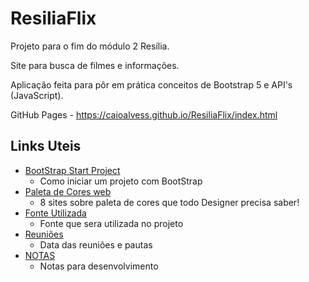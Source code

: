 # ResiliaFlix

Projeto para o fim do módulo 2 Resília.

Site para busca de filmes e informações.

Aplicação feita para pôr em prática conceitos de Bootstrap 5 e API's (JavaScript).

GitHub Pages - https://caioalvess.github.io/ResiliaFlix/index.html

## Links Uteis

-   [BootStrap Start Project](https://getbootstrap.com/docs/5.0/getting-started/introduction/)
    -   Como iniciar um projeto com BootStrap
-   [Paleta de Cores web](https://medium.com/uai-ux/8-sites-sobre-paleta-de-cores-que-todo-designer-precisa-saber-a02bbba3291)
    -   8 sites sobre paleta de cores que todo Designer precisa saber!
-   [Fonte Utilizada](https://fonts.google.com/specimen/Poppins?query=pop)
    -   Fonte que sera utilizada no projeto
-   [Reuniões](https://doc.clickup.com/d/h/2z202-10/b9e3829152cd683)
    -   Data das reuniões e pautas
-   [NOTAS](https://doc.clickup.com/d/h/2z202-17/7a4ffa37a389714)
    -   Notas para desenvolvimento
